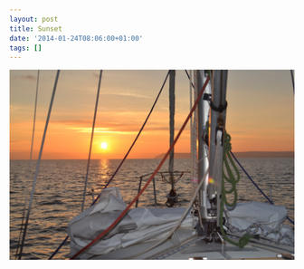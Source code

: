 ```yaml
---
layout: post
title: Sunset
date: '2014-01-24T08:06:00+01:00'
tags: []
---
```

![Sunset](/files/tumblr_mzwjmoqmKO1tq106bo1_1280.jpg)
